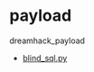 # payload
dreamhack_payload
* [blind_sql.py](https://github.com/LILILI11/payload/blob/main/blind_sql.py)
